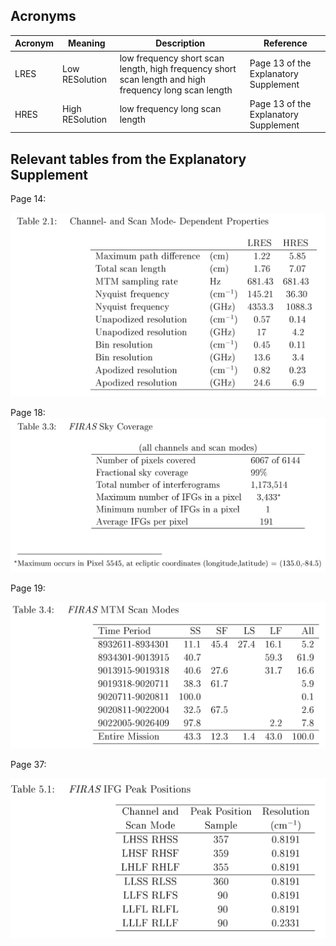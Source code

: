 ## Acronyms

| Acronym | Meaning         | Description                                                                                           | Reference                             |
| ------- | --------------- | ----------------------------------------------------------------------------------------------------- | ------------------------------------- |
| LRES    | Low RESolution  | low frequency short scan length, high frequency short scan length and high frequency long scan length | Page 13 of the Explanatory Supplement |
| HRES    | High RESolution | low frequency long scan length                                                                        | Page 13 of the Explanatory Supplement |

## Relevant tables from the Explanatory Supplement

Page 14:

![alt text](image-3.png)

Page 18: ![alt text](image-4.png)

Page 19: 

![alt text](image-2.png)

Page 37:

![alt text](image-1.png)